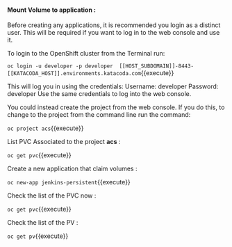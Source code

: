 #### Mount Volume to application :

Before creating any applications, it is recommended you login as a distinct user. This will be required if you want to log in to the web console and use it.

To login to the OpenShift cluster from the Terminal run:

`oc login -u developer -p developer  [[HOST_SUBDOMAIN]]-8443-[[KATACODA_HOST]].environments.katacoda.com`{{execute}}

This will log you in using the credentials:
Username: developer
Password: developer
Use the same credentials to log into the web console.



You could instead create the project from the web console. If you do this, to change to the project from the command line run the command:

`oc project acs`{{execute}}

List PVC Associated to the project **acs** :


`oc get pvc`{{execute}}


Create a new application that claim volumes :


`oc new-app jenkins-persistent`{{execute}}


Check the list of the PVC now :


`oc get pvc`{{execute}}

Check the list of the PV :

`oc get pv`{{execute}}

